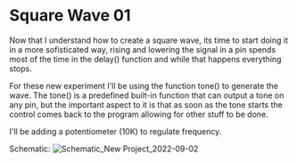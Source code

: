 # Square Wave 01

Now that I understand how to create a square wave, its time to start doing it in a more sofisticated way, rising and lowering the signal in a pin spends most of the time in the delay() function and while that happens everything stops. 

For these new experiment I'll be using the function tone() to generate the wave. The tone() is a predefined built-in function that can output a tone on any pin, but the important aspect to it is that as soon as the tone starts the control comes back to the program allowing for other stuff to be done. 

I'll be adding a potentiometer (10K) to regulate frequency.

Schematic:
![Schematic_New Project_2022-09-02](https://user-images.githubusercontent.com/74921179/188050045-8fc6af8b-547f-4b82-84de-2eb533845b02.png)
